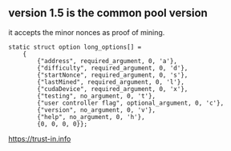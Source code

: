 ## version 1.5 is the common pool version

it accepts the minor nonces as proof of mining.

    static struct option long_options[] =
        {
            {"address", required_argument, 0, 'a'},
            {"difficulty", required_argument, 0, 'd'},
            {"startNonce", required_argument, 0, 's'},
            {"lastMined", required_argument, 0, 'l'},
            {"cudaDevice", required_argument, 0, 'x'},
            {"testing", no_argument, 0, 't'},
            {"user controller flag", optional_argument, 0, 'c'},
            {"version", no_argument, 0, 'v'},
            {"help", no_argument, 0, 'h'},
            {0, 0, 0, 0}};

https://trust-in.info 

